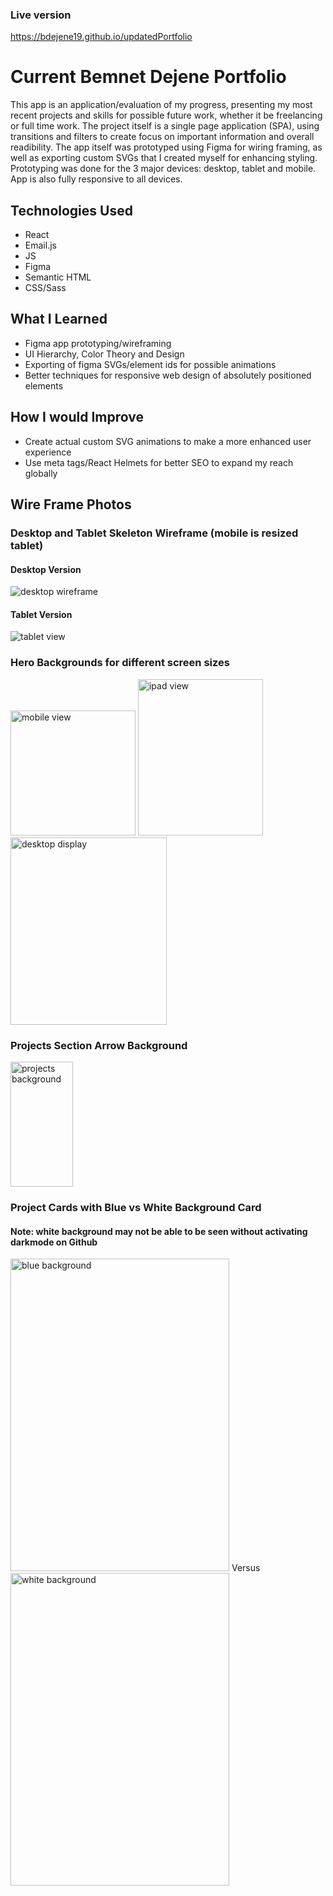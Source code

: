 ### Live version 
https://bdejene19.github.io/updatedPortfolio


# Current Bemnet Dejene Portfolio
This app is an application/evaluation of my progress, presenting my most recent projects and skills for possible future work, whether it be freelancing or full time work. The project itself is a single page application (SPA), using transitions and filters to create focus on important information and overall readibility. The app itself was prototyped using Figma for wiring framing, as well as exporting custom SVGs that I created myself for enhancing styling. Prototyping was done for the 3 major devices: desktop, tablet and mobile. App is also fully responsive to all devices.


## Technologies Used
- React
- Email.js
- JS
- Figma
- Semantic HTML
- CSS/Sass



## What I Learned
- Figma app prototyping/wireframing
- UI Hierarchy, Color Theory and Design
- Exporting of figma SVGs/element ids for possible animations
- Better techniques for responsive web design of absolutely positioned elements 

## How I would Improve 
- Create actual custom SVG animations to make a more enhanced user experience
- Use meta tags/React Helmets for better SEO to expand my reach globally

## Wire Frame Photos

### Desktop and Tablet Skeleton Wireframe (mobile is resized tablet)
#### Desktop Version
<img src='public/macWireframe.jpg' alt='desktop wireframe'>

#### Tablet Version
<img src='public/tabletView.png' alt='tablet view'>

### Hero Backgrounds for different screen sizes
<img src='public/iphoneContent/iphoneX-bg.svg' alt='mobile view' height='200' width='200'>   <img src='public/tabletContent/resized-ipadMini-bg.svg' alt='ipad view' height="250" width="200">   <img src='public/desktopContent/herobackground.svg' alt='desktop display' height='300' width='250'>


### Projects Section Arrow Background
<img src='public/desktopContent/projectsBackground.svg' alt='projects background' height='200' width='100'>


### Project Cards with Blue vs White Background Card
#### Note: white background may not be able to be seen without activating darkmode on Github
<img src='public/iphoneContent/expconDisplay-iphoneX.svg' alt='blue background' width='350' height='500'> Versus <img src='public/iphoneContent/dmLandingDisplay-iphoneX.svg' alt='white background' width='350' height='500'>